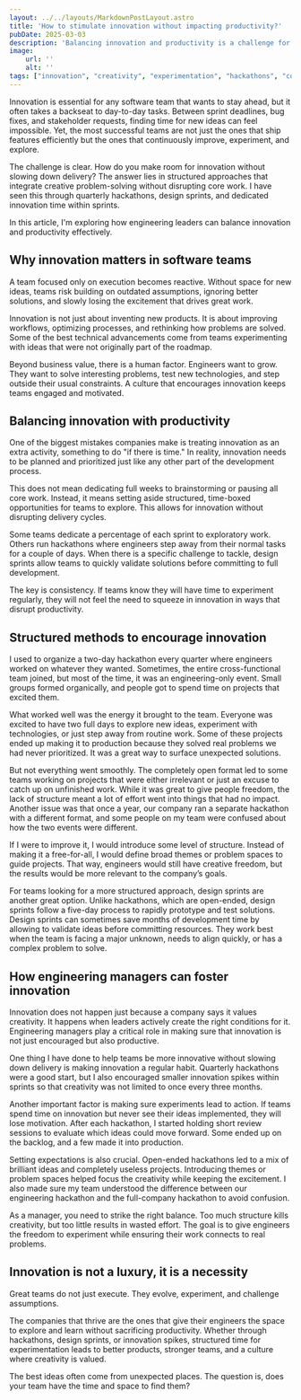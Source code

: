 ```yaml
---
layout: ../../layouts/MarkdownPostLayout.astro
title: 'How to stimulate innovation without impacting productivity?'
pubDate: 2025-03-03
description: 'Balancing innovation and productivity is a challenge for software teams. The key lies in structured approaches, such as hackathons, design sprints, and innovation spikes, that allow teams to experiment without disrupting core work.'
image:
    url: ''
    alt: ''
tags: ["innovation", "creativity", "experimentation", "hackathons", "continuous-improvement", "process", "problem-solving", "growth", "productivity", "learning", "ownership", "leadership", "collaboration", "automation", "agility"]
---
```


Innovation is essential for any software team that wants to stay ahead, but it often takes a backseat to day-to-day tasks. Between sprint deadlines, bug fixes, and stakeholder requests, finding time for new ideas can feel impossible. Yet, the most successful teams are not just the ones that ship features efficiently but the ones that continuously improve, experiment, and explore.

The challenge is clear. How do you make room for innovation without slowing down delivery? The answer lies in structured approaches that integrate creative problem-solving without disrupting core work. I have seen this through quarterly hackathons, design sprints, and dedicated innovation time within sprints.

In this article, I'm exploring how engineering leaders can balance innovation and productivity effectively.

## Why innovation matters in software teams

A team focused only on execution becomes reactive. Without space for new ideas, teams risk building on outdated assumptions, ignoring better solutions, and slowly losing the excitement that drives great work.

Innovation is not just about inventing new products. It is about improving workflows, optimizing processes, and rethinking how problems are solved. Some of the best technical advancements come from teams experimenting with ideas that were not originally part of the roadmap.

Beyond business value, there is a human factor. Engineers want to grow. They want to solve interesting problems, test new technologies, and step outside their usual constraints. A culture that encourages innovation keeps teams engaged and motivated.

## Balancing innovation with productivity

One of the biggest mistakes companies make is treating innovation as an extra activity, something to do "if there is time." In reality, innovation needs to be planned and prioritized just like any other part of the development process.

This does not mean dedicating full weeks to brainstorming or pausing all core work. Instead, it means setting aside structured, time-boxed opportunities for teams to explore. This allows for innovation without disrupting delivery cycles.

Some teams dedicate a percentage of each sprint to exploratory work. Others run hackathons where engineers step away from their normal tasks for a couple of days. When there is a specific challenge to tackle, design sprints allow teams to quickly validate solutions before committing to full development.

The key is consistency. If teams know they will have time to experiment regularly, they will not feel the need to squeeze in innovation in ways that disrupt productivity.

## Structured methods to encourage innovation

I used to organize a two-day hackathon every quarter where engineers worked on whatever they wanted. Sometimes, the entire cross-functional team joined, but most of the time, it was an engineering-only event. Small groups formed organically, and people got to spend time on projects that excited them.

What worked well was the energy it brought to the team. Everyone was excited to have two full days to explore new ideas, experiment with technologies, or just step away from routine work. Some of these projects ended up making it to production because they solved real problems we had never prioritized. It was a great way to surface unexpected solutions.

But not everything went smoothly. The completely open format led to some teams working on projects that were either irrelevant or just an excuse to catch up on unfinished work. While it was great to give people freedom, the lack of structure meant a lot of effort went into things that had no impact. Another issue was that once a year, our company ran a separate hackathon with a different format, and some people on my team were confused about how the two events were different.

If I were to improve it, I would introduce some level of structure. Instead of making it a free-for-all, I would define broad themes or problem spaces to guide projects. That way, engineers would still have creative freedom, but the results would be more relevant to the company’s goals.

For teams looking for a more structured approach, design sprints are another great option. Unlike hackathons, which are open-ended, design sprints follow a five-day process to rapidly prototype and test solutions. Design sprints can sometimes save months of development time by allowing to validate ideas before committing resources. They work best when the team is facing a major unknown, needs to align quickly, or has a complex problem to solve.

## How engineering managers can foster innovation

Innovation does not happen just because a company says it values creativity. It happens when leaders actively create the right conditions for it. Engineering managers play a critical role in making sure that innovation is not just encouraged but also productive.

One thing I have done to help teams be more innovative without slowing down delivery is making innovation a regular habit. Quarterly hackathons were a good start, but I also encouraged smaller innovation spikes within sprints so that creativity was not limited to once every three months.

Another important factor is making sure experiments lead to action. If teams spend time on innovation but never see their ideas implemented, they will lose motivation. After each hackathon, I started holding short review sessions to evaluate which ideas could move forward. Some ended up on the backlog, and a few made it into production.

Setting expectations is also crucial. Open-ended hackathons led to a mix of brilliant ideas and completely useless projects. Introducing themes or problem spaces helped focus the creativity while keeping the excitement. I also made sure my team understood the difference between our engineering hackathon and the full-company hackathon to avoid confusion.

As a manager, you need to strike the right balance. Too much structure kills creativity, but too little results in wasted effort. The goal is to give engineers the freedom to experiment while ensuring their work connects to real problems.

## Innovation is not a luxury, it is a necessity

Great teams do not just execute. They evolve, experiment, and challenge assumptions.

The companies that thrive are the ones that give their engineers the space to explore and learn without sacrificing productivity. Whether through hackathons, design sprints, or innovation spikes, structured time for experimentation leads to better products, stronger teams, and a culture where creativity is valued.

The best ideas often come from unexpected places. The question is, does your team have the time and space to find them?
